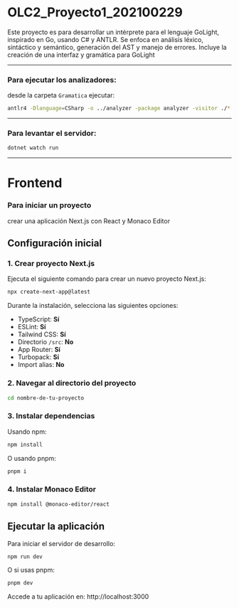 # OLC2_Proyecto1_202100229

Este proyecto es para desarrollar un intérprete para el lenguaje GoLight, inspirado en Go, usando C# y ANTLR. Se enfoca en análisis léxico, sintáctico y semántico, generación del AST y manejo de errores. Incluye la creación de una interfaz y gramática para GoLight

---

### Para ejecutar los analizadores:
desde la carpeta `Gramatica` ejecutar:

```bash
antlr4 -Dlanguage=CSharp -o ../analyzer -package analyzer -visitor ./*.g4
```

---

### Para levantar el servidor:
```bash
dotnet watch run
```

---

# Frontend

### Para iniciar un proyecto
 crear una aplicación Next.js con React y Monaco Editor

## Configuración inicial

### 1. Crear proyecto Next.js
Ejecuta el siguiente comando para crear un nuevo proyecto Next.js:

```bash
npx create-next-app@latest
```

Durante la instalación, selecciona las siguientes opciones:
- TypeScript: **Sí**
- ESLint: **Sí**
- Tailwind CSS: **Sí**
- Directorio `/src`: **No**
- App Router: **Sí**
- Turbopack: **Sí**
- Import alias: **No**

### 2. Navegar al directorio del proyecto
```bash
cd nombre-de-tu-proyecto
```

### 3. Instalar dependencias
Usando npm:
```bash
npm install
```

O usando pnpm:
```bash
pnpm i
```

### 4. Instalar Monaco Editor
```bash
npm install @monaco-editor/react
```

## Ejecutar la aplicación
Para iniciar el servidor de desarrollo:

```bash
npm run dev
```

O si usas pnpm:
```bash
pnpm dev
```

Accede a tu aplicación en: http://localhost:3000
